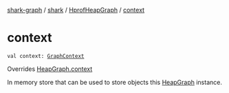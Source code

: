 [shark-graph](../../index.md) / [shark](../index.md) / [HprofHeapGraph](index.md) / [context](./context.md)

# context

`val context: `[`GraphContext`](../-graph-context/index.md)

Overrides [HeapGraph.context](../-heap-graph/context.md)

In memory store that can be used to store objects this [HeapGraph](../-heap-graph/index.md) instance.

